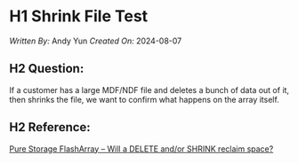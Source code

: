 # H1 Shrink File Test

*Written By:* Andy Yun
*Created On:* 2024-08-07

## H2 Question:
If a customer has a large MDF/NDF file and deletes a bunch of data out of it, then shrinks the file, we want to confirm what happens on the array itself.

## H2 Reference:
[Pure Storage FlashArray – Will a DELETE and/or SHRINK reclaim space?](https://sqlbek.wordpress.com/2024/08/13/pure-storage-flasharray-will-a-delete-and-or-shrink-reclaim-space/)


